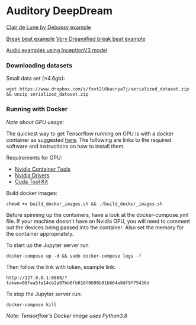 # **Auditory DeepDream**

[Clair de Lune by Debussy example](https://soundcloud.com/user-151681972/clair-de-lune-philharmonia-model?utm_source=clipboard&utm_medium=text&utm_campaign=social_sharing)

[Break beat example](https://soundcloud.com/user-151681972/sets/model-one-break-beats?utm_source=clipboard&utm_medium=text&utm_campaign=social_sharing)
[Very Dreamified break beat example](https://soundcloud.com/user-151681972/sets/main-model-break-beat-2?utm_source=clipboard&utm_medium=text&utm_campaign=social_sharing)

[Audio examples using InceptionV3 model](https://soundcloud.com/user-151681972/sets/inceptiov3-deep-dream-audio-examples?utm_source=clipboard&utm_medium=text&utm_campaign=social_sharing)

### Downloading datasets

Small data set (≈4.6gb):

`wget https://www.dropbox.com/s/fxvt2l6bacrya7j/serialized_dataset.zip && unzip serialized_dataset.zip`

### Running with Docker

_Note about GPU usage:_

The quickest way to get Tensorflow running on GPU is with a docker container as
suggested [here](https://www.tensorflow.org/install/docker). The following are links to the required software and
instructions on how to install them.

Requirements for GPU:

- [Nvidia Container Tools](https://github.com/NVIDIA/nvidia-docker)
- [Nvidia Drivers](https://phoenixnap.com/kb/install-nvidia-drivers-ubuntu)
- [Cuda Tool Kit](https://docs.nvidia.com/cuda/cuda-installation-guide-linux/index.html)

Build docker images:

`chmod +x build_docker_images.sh && ./build_docker_images.sh`

Before spinning up the containers, have a look at the docker-compose.yml file. If your machine doesn't have an Nvidia
GPU, you will need to comment out the devices being passed into the container. Also set the memory for the container
appropriately.

To start up the Jupyter server run:

`docker-compose up -d && sudo docker-compose logs -f`

Then follow the link with token, example link:

`http://127.0.0.1:8888/?token=68fea5fe14cb2a97bb0fb016f0690b91b664e8df9f75436d`

To stop the Jupyter server run:

`docker-compose kill`

_Note: Tensorflow's Docker image uses Python3.8_
